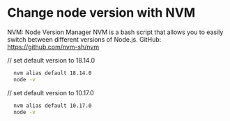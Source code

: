 # Change node version with NVM

NVM: Node Version Manager
NVM is a bash script that allows you to easily switch between different versions of Node.js.
GitHub: https://github.com/nvm-sh/nvm


// set default version to 18.14.0
```bash
  nvm alias default 18.14.0
  node -v
```

// set default version to 10.17.0
```bash
  nvm alias default 10.17.0
  node -v
```
